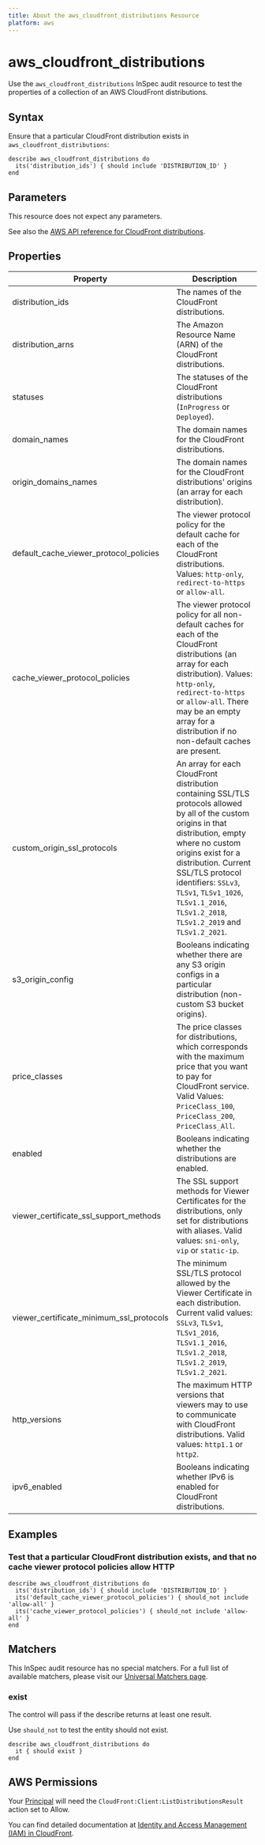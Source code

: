 ```yaml
---
title: About the aws_cloudfront_distributions Resource
platform: aws
---
```


# aws\_cloudfront\_distributions

Use the `aws_cloudfront_distributions` InSpec audit resource to test the properties of a collection of an AWS CloudFront distributions.

## Syntax

Ensure that a particular CloudFront distribution exists in `aws_cloudfront_distributions`:

    describe aws_cloudfront_distributions do
      its('distribution_ids') { should include 'DISTRIBUTION_ID' }
    end

## Parameters

This resource does not expect any parameters.

See also the [AWS API reference for CloudFront distributions](https://docs.aws.amazon.com/cloudfront/latest/APIReference/API_distribution.html).

## Properties

|Property                                     | Description|
| ---                                         | --- |
|distribution_ids                            | The names of the CloudFront distributions. |
|distribution_arns                           | The Amazon Resource Name (ARN) of the CloudFront distributions. |
|statuses                                     | The statuses of the CloudFront distributions (`InProgress` or `Deployed`). |
|domain_names                                | The domain names for the CloudFront distributions. |
|origin_domains_names                       | The domain names for the CloudFront distributions' origins (an array for each distribution). |
|default_cache_viewer_protocol_policies   | The viewer protocol policy for the default cache for each of the CloudFront distributions. Values: `http-only`, `redirect-to-https` or `allow-all`. |
|cache_viewer_protocol_policies            | The viewer protocol policy for all non-default caches for each of the CloudFront distributions (an array for each distribution). Values: `http-only`, `redirect-to-https` or `allow-all`. There may be an empty array for a distribution if no non-default caches are present.|
|custom_origin_ssl_protocols               | An array for each CloudFront distribution containing SSL/TLS protocols allowed by all of the custom origins in that distribution, empty where no custom origins exist for a distribution. Current SSL/TLS protocol identifiers: `SSLv3`, `TLSv1`, `TLSv1_1026`, `TLSv1.1_2016`, `TLSv1.2_2018`, `TLSv1.2_2019` and `TLSv1.2_2021`. |
|s3_origin_config                           | Booleans indicating whether there are any S3 origin configs in a particular distribution (non-custom S3 bucket origins). |
|price_classes                               | The price classes for distributions, which corresponds with the maximum price that you want to pay for CloudFront service. Valid Values: `PriceClass_100`,  `PriceClass_200`,  `PriceClass_All`. |
|enabled                                      | Booleans indicating whether the distributions are enabled. |
|viewer_certificate_ssl_support_methods   | The SSL support methods for Viewer Certificates for the distributions, only set for distributions with aliases. Valid values: `sni-only`, `vip` or `static-ip`. |
|viewer_certificate_minimum_ssl_protocols | The minimum SSL/TLS protocol allowed by the Viewer Certificate in each distribution. Current valid values: `SSLv3`, `TLSv1`, `TLSv1_2016`, `TLSv1.1_2016`, `TLSv1.2_2018`, `TLSv1.2_2019`, `TLSv1.2_2021`. |
|http_versions                               | The maximum HTTP versions that viewers may to use to communicate with CloudFront distributions. Valid values: `http1.1` or `http2`. |
|ipv6_enabled                                | Booleans indicating whether IPv6 is enabled for CloudFront distributions. |

## Examples

### Test that a particular CloudFront distribution exists, and that no cache viewer protocol policies allow HTTP

    describe aws_cloudfront_distributions do
      its('distribution_ids') { should include 'DISTRIBUTION_ID' }
      its('default_cache_viewer_protocol_policies') { should_not include 'allow-all' }
      its('cache_viewer_protocol_policies') { should_not include 'allow-all' }
    end

## Matchers

This InSpec audit resource has no special matchers. For a full list of available matchers, please visit our [Universal Matchers page](https://www.inspec.io/docs/reference/matchers/).

### exist

The control will pass if the describe returns at least one result.

Use `should_not` to test the entity should not exist.

    describe aws_cloudfront_distributions do
      it { should exist }
    end

## AWS Permissions

Your [Principal](https://docs.aws.amazon.com/IAM/latest/UserGuide/intro-structure.html#intro-structure-principal) will need the `CloudFront:Client:ListDistributionsResult` action set to Allow.

You can find detailed documentation at [Identity and Access Management (IAM) in CloudFront](https://docs.aws.amazon.com/AmazonCloudFront/latest/DeveloperGuide/auth-and-access-control.html).
